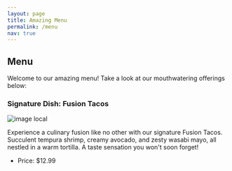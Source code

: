 ```yaml
---
layout: page
title: Amazing Menu
permalink: /menu
nav: true
---
```


## Menu

Welcome to our amazing menu! Take a look at our mouthwatering offerings below:

### Signature Dish: Fusion Tacos

![image local](./assets/images/Fusion_Tacos.jpg)

Experience a culinary fusion like no other with our signature Fusion Tacos. Succulent tempura shrimp, creamy avocado, and zesty wasabi mayo, all nestled in a warm tortilla. A taste sensation you won't soon forget!

- Price: $12.99
